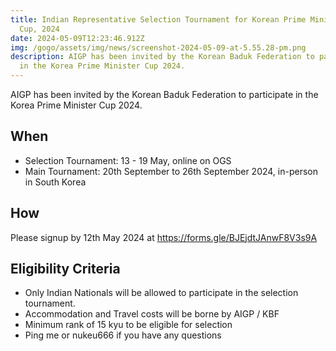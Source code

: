 ```yaml
---
title: Indian Representative Selection Tournament for Korean Prime Minister's
  Cup, 2024
date: 2024-05-09T12:23:46.912Z
img: /gogo/assets/img/news/screenshot-2024-05-09-at-5.55.28-pm.png
description: AIGP has been invited by the Korean Baduk Federation to participate
  in the Korea Prime Minister Cup 2024.
---
```

AIGP has been invited by the Korean Baduk Federation to participate in the Korea Prime Minister Cup 2024.

## When

* Selection Tournament: 13 - 19 May, online on OGS
* Main Tournament: 20th September to 26th September 2024, in-person in South Korea

## How

Please signup by 12th May 2024 at <https://forms.gle/BJEjdtJAnwF8V3s9A>

## Eligibility Criteria

* Only Indian Nationals will be allowed to participate in the selection tournament.
* Accommodation and Travel costs will be borne by AIGP / KBF
* Minimum rank of 15 kyu to be eligible for selection
* Ping me or nukeu666 if you have any questions
